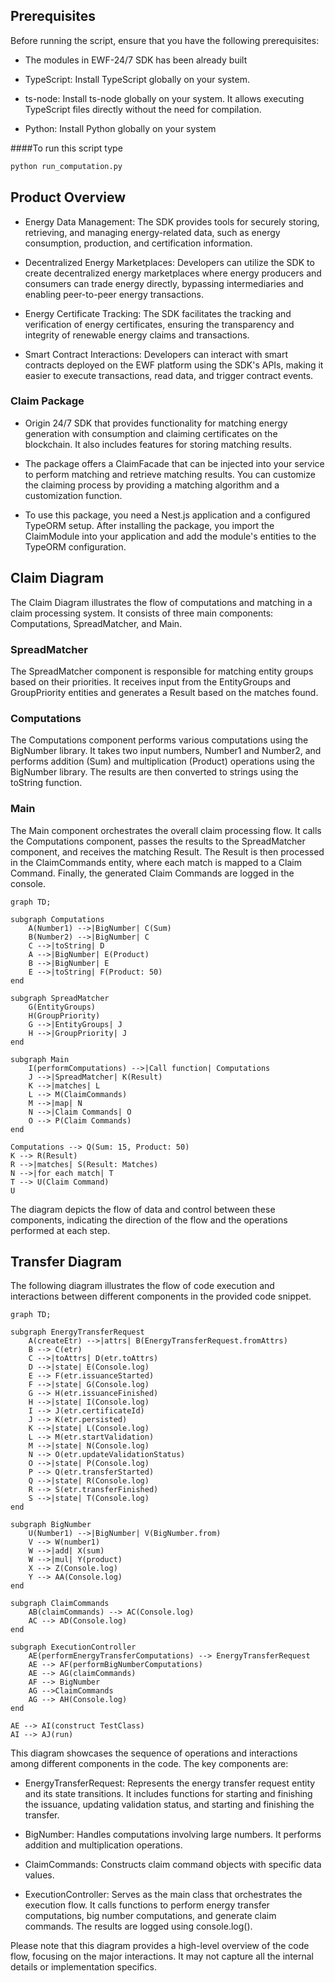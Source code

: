 ## Prerequisites
Before running the script, ensure that you have the following prerequisites:

- The modules in EWF-24/7 SDK has been already built

- TypeScript: Install TypeScript globally on your system.

- ts-node: Install ts-node globally on your system. It allows executing TypeScript files directly without the need for compilation.

- Python: Install Python globally on your system

####To run this script type 
```python
python run_computation.py
```


## Product Overview
- Energy Data Management: The SDK provides tools for securely storing, retrieving, and managing energy-related data, such as energy consumption, production, and certification information.

- Decentralized Energy Marketplaces: Developers can utilize the SDK to create decentralized energy marketplaces where energy producers and consumers can trade energy directly, bypassing intermediaries and enabling peer-to-peer energy transactions.

- Energy Certificate Tracking: The SDK facilitates the tracking and verification of energy certificates, ensuring the transparency and integrity of renewable energy claims and transactions.

- Smart Contract Interactions: Developers can interact with smart contracts deployed on the EWF platform using the SDK's APIs, making it easier to execute transactions, read data, and trigger contract events.

### Claim Package
- Origin 24/7 SDK that provides functionality for matching energy generation with consumption and claiming certificates on the blockchain. It also includes features for storing matching results.

- The package offers a ClaimFacade that can be injected into your service to perform matching and retrieve matching results. You can customize the claiming process by providing a matching algorithm and a customization function.

- To use this package, you need a Nest.js application and a configured TypeORM setup. After installing the package, you import the ClaimModule into your application and add the module's entities to the TypeORM configuration.


## Claim Diagram
The Claim Diagram illustrates the flow of computations and matching in a claim processing system. It consists of three main components: Computations, SpreadMatcher, and Main.

### SpreadMatcher
The SpreadMatcher component is responsible for matching entity groups based on their priorities. It receives input from the EntityGroups and GroupPriority entities and generates a Result based on the matches found.

### Computations
The Computations component performs various computations using the BigNumber library. It takes two input numbers, Number1 and Number2, and performs addition (Sum) and multiplication (Product) operations using the BigNumber library. The results are then converted to strings using the toString function.

### Main
The Main component orchestrates the overall claim processing flow. It calls the Computations component, passes the results to the SpreadMatcher component, and receives the matching Result. The Result is then processed in the ClaimCommands entity, where each match is mapped to a Claim Command. Finally, the generated Claim Commands are logged in the console.


```mermaid
graph TD;

subgraph Computations
    A(Number1) -->|BigNumber| C(Sum)
    B(Number2) -->|BigNumber| C
    C -->|toString| D
    A -->|BigNumber| E(Product)
    B -->|BigNumber| E
    E -->|toString| F(Product: 50)
end

subgraph SpreadMatcher
    G(EntityGroups)
    H(GroupPriority)
    G -->|EntityGroups| J
    H -->|GroupPriority| J
end

subgraph Main
    I(performComputations) -->|Call function| Computations
    J -->|SpreadMatcher| K(Result)
    K -->|matches| L
    L --> M(ClaimCommands)
    M -->|map| N
    N -->|Claim Commands| O
    O --> P(Claim Commands)
end

Computations --> Q(Sum: 15, Product: 50)
K --> R(Result)
R -->|matches| S(Result: Matches)
N -->|for each match| T
T --> U(Claim Command)
U
```

The diagram depicts the flow of data and control between these components, indicating the direction of the flow and the operations performed at each step.



## Transfer Diagram
The following diagram illustrates the flow of code execution and interactions between different components in the provided code snippet.

```mermaid
graph TD;

subgraph EnergyTransferRequest
    A(createEtr) -->|attrs| B(EnergyTransferRequest.fromAttrs)
    B --> C(etr)
    C -->|toAttrs| D(etr.toAttrs)
    D -->|state| E(Console.log)
    E --> F(etr.issuanceStarted)
    F -->|state| G(Console.log)
    G --> H(etr.issuanceFinished)
    H -->|state| I(Console.log)
    I --> J(etr.certificateId)
    J --> K(etr.persisted)
    K -->|state| L(Console.log)
    L --> M(etr.startValidation)
    M -->|state| N(Console.log)
    N --> O(etr.updateValidationStatus)
    O -->|state| P(Console.log)
    P --> Q(etr.transferStarted)
    Q -->|state| R(Console.log)
    R --> S(etr.transferFinished)
    S -->|state| T(Console.log)
end

subgraph BigNumber
    U(Number1) -->|BigNumber| V(BigNumber.from)
    V --> W(number1)
    W -->|add| X(sum)
    W -->|mul| Y(product)
    X --> Z(Console.log)
    Y --> AA(Console.log)
end

subgraph ClaimCommands
    AB(claimCommands) --> AC(Console.log)
    AC --> AD(Console.log)
end

subgraph ExecutionController
    AE(performEnergyTransferComputations) --> EnergyTransferRequest
    AE --> AF(performBigNumberComputations)
    AE --> AG(claimCommands)
    AF --> BigNumber
    AG -->ClaimCommands
    AG --> AH(Console.log)
end

AE --> AI(construct TestClass)
AI --> AJ(run)
```

This diagram showcases the sequence of operations and interactions among different components in the code. The key components are:

- EnergyTransferRequest: Represents the energy transfer request entity and its state transitions. It includes functions for starting and finishing the issuance, updating validation status, and starting and finishing the transfer.

- BigNumber: Handles computations involving large numbers. It performs addition and multiplication operations.

- ClaimCommands: Constructs claim command objects with specific data values.

- ExecutionController: Serves as the main class that orchestrates the execution flow. It calls functions to perform energy transfer computations, big number computations, and generate claim commands. The results are logged using console.log().

Please note that this diagram provides a high-level overview of the code flow, focusing on the major interactions. It may not capture all the internal details or implementation specifics.